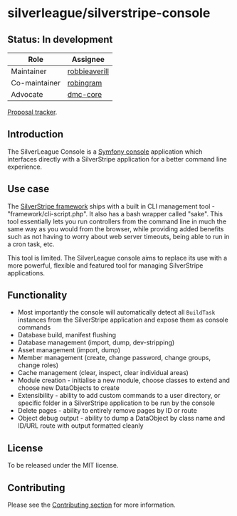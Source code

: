 # silverleague/silverstripe-console

## Status: In development

| Role | Assignee |
| ---- | --- |
| Maintainer | [robbieaverill](https://github.com/robbieaverill) |
| Co-maintainer | [robingram](https://github.com/robingram) |
| Advocate | [dmc-core](https://github.com/dmc-core) |

[Proposal tracker](https://github.com/silverleague/silverleague.github.io/issues/1).

## Introduction

The SilverLeague Console is a [Symfony console](http://symfony.com/doc/current/components/console.html) application which interfaces directly with a SilverStripe application for a better command line experience.

## Use case

The [SilverStripe framework](https://github.com/silverstripe/silverstripe-framework) ships with a built in CLI management tool - "framework/cli-script.php". It also has a bash wrapper called "sake". This tool essentially lets you run controllers from the command line in much the same way as you would from the browser, while providing added benefits such as not having to worry about web server timeouts, being able to run in a cron task, etc.

This tool is limited. The SilverLeague console aims to replace its use with a more powerful, flexible and featured tool for managing SilverStripe applications.

## Functionality

* Most importantly the console will automatically detect all `BuildTask` instances from the SilverStripe application and expose them as console commands
* Database build, manifest flushing
* Database management (import, dump, dev-stripping)
* Asset management (import, dump)
* Member management (create, change password, change groups, change roles)
* Cache management (clear, inspect, clear individual areas)
* Module creation - initialise a new module, choose classes to extend and choose new DataObjects to create
* Extensibility - ability to add custom commands to a user directory, or specific folder in a SilverStripe application to be run by the console
* Delete pages - ability to entirely remove pages by ID or route
* Object debug output - ability to dump a DataObject by class name and ID/URL route with output formatted cleanly

## License

To be released under the MIT license.

## Contributing

Please see the [Contributing section](../#contributing) for more information.
